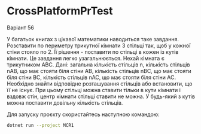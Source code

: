 # CrossPlatformPrTest
Варіант 56

У багатьох книгах з цікавої математики наводиться таке завдання. Розставити по периметру трикутної кімнати 3 стільці так, щоб у кожної стіни стояло по 2. Її рішення - поставити по стільці в кожен із кутів кімнати.
Це завдання легко узагальнюється. Нехай кімната є трикутником ABC. Дані: загальна кількість стільців n, кількість стільців nAB, що має стояти біля стіни AB, кількість стільців nBC, що має стояти біля стіни BC, кількість стільців nAC, що має стояти біля стіни AC. Необхідно знайти відповідне розташування стільців або встановити, що її не існує. При цьому стільці можна ставити тільки в кути кімнати і вздовж стін, центр кімнати стільці ставити не можна. У будь-який з кутів можна поставити довільну кількість стільців.

Для запуску проєкту скористайтесь наступною командою:

```bash
dotnet run --project MCR1

